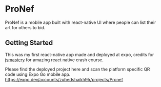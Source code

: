 # ProNef

ProNef is a mobile app built with react-native UI where people can list their art for others to bid.

## Getting Started

This was my first react-native app made and deployed at expo, credits for [jsmastery](https://github.com/adrianhajdin/) for amazing react native crash course.

Please find the deployed project here and scan the platform specific QR code using Expo Go mobile app.
<br />
https://expo.dev/accounts/zuhedshaikh95/projects/Pronef

